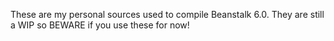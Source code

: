 These are my personal sources used to compile Beanstalk 6.0. They are still a WIP so BEWARE if you use these for now!

